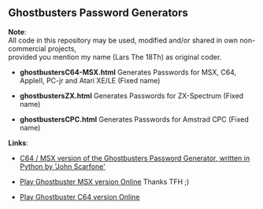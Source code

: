 Ghostbusters Password Generators
-

**Note**:  
All code in this repository may be used, modified and/or shared in own non-commercial projects,  
provided you mention my name (Lars The 18Th) as original coder.  

- **ghostbustersC64-MSX.html**
Generates Passwords for MSX, C64, AppleII, PC-jr and Atari XE/LE (Fixed name)

- **ghostbustersZX.html**
Generates Passwords for ZX-Spectrum (Fixed name)

- **ghostbustersCPC.html**
Generates Passwords for Amstrad CPC (Fixed name)



 **Links**:  
 - [C64 / MSX version of the Ghostbusters Password Generator, written in Python by 'John Scarfone'](https://github.com/lagomorph/gbaccount)

 - [Play Ghostbuster MSX version Online](https://www.file-hunter.com/MSX/index.php?id=ghostbusters) Thanks TFH ;)

 - [Play Ghostbuster C64 version Online](https://www.vizzed.com/emulators/online/retroarch/1.8.9/index.php?system=c64&core=vice_x64&file=ghostbusters.prg&playcode=4&bios=&libname=c64&corename=&touchoverlay=&videodriver=gl&audiodriver=rwebpad&inputdriver=rwebinput&scale=3&joypaddriver=&audioresampler=&cameradriver=&menudriver=&videocontextdriver=)
